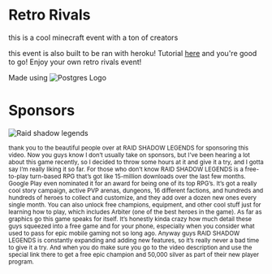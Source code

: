 # Retro Rivals

this is a cool minecraft event with a ton of creators


this event is also built to be ran with heroku! Tutorial [here](https://www.youtube.com/watch?v=BPvg9bndP1U)
and you're good to go! Enjoy your own retro rivals event!


Made using ![Postgres Logo](https://github.com/pikaninja/RoboDannyEnhcanced/blob/Assets/postgreSQL.png)


# Sponsors

![Raid shadow legends](https://upload.wikimedia.org/wikipedia/commons/thumb/6/60/RAID_Shadow_Legends_logo.png/220px-RAID_Shadow_Legends_logo.png)
  
  <sup>thank you to the beautiful people over at RAID SHADOW LEGENDS for sponsoring this video. Now you guys know I don’t usually take on sponsors, but I’ve been hearing a lot about this game recently, so I decided to throw some hours at it and give it a try, and I gotta say I’m really liking it so far. For those who don’t know RAID SHADOW LEGENDS is a free-to-play turn-based RPG that’s got like 15-million downloads over the last few months. Google Play even nominated it for an award for being one of its top RPG’s. It’s got a really cool story campaign, active PVP arenas, dungeons, 16 different factions, and hundreds and hundreds of heroes to collect and customize, and they add over a dozen new ones every single month. You can also unlock free champions, equipment, and other cool stuff just for learning how to play, which includes Arbiter (one of the best heroes in the game). As far as graphics go this game speaks for itself. It’s honestly kinda crazy how much detail these guys squeezed into a free game and for your phone, especially when you consider what used to pass for epic mobile gaming not so long ago. Anyway guys RAID SHADOW LEGENDS is constantly expanding and adding new features, so it’s really never a bad time to give it a try. And when you do make sure you go to the video description and use the special link there to get a free epic champion and 50,000 silver as part of their new player program.<sup>

